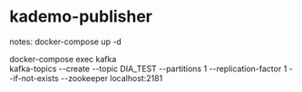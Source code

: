 # kademo-publisher

notes:
docker-compose up -d

docker-compose exec kafka  \
kafka-topics --create --topic DIA_TEST --partitions 1 --replication-factor 1 --if-not-exists --zookeeper localhost:2181
